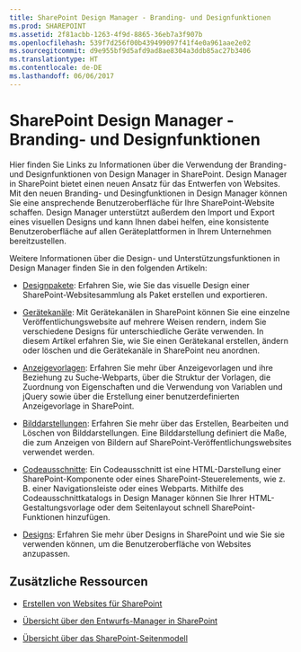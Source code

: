 ```yaml
---
title: SharePoint Design Manager - Branding- und Designfunktionen
ms.prod: SHAREPOINT
ms.assetid: 2f81acbb-1263-4f9d-8865-36eb7a3f907b
ms.openlocfilehash: 539f7d256f00b439499097f41f4e0a961aae2e02
ms.sourcegitcommit: d9e955bf9d5afd9ad8ae8304a3ddb85ac27b3406
ms.translationtype: HT
ms.contentlocale: de-DE
ms.lasthandoff: 06/06/2017
---
```

# <a name="sharepoint-design-manager-branding-and-design-capabilities"></a>SharePoint Design Manager - Branding- und Designfunktionen
Hier finden Sie Links zu Informationen über die Verwendung der Branding- und Designfunktionen von Design Manager in SharePoint. Design Manager in SharePoint bietet einen neuen Ansatz für das Entwerfen von Websites. Mit den neuen Branding- und Desingfunktionen in Design Manager können Sie eine ansprechende Benutzeroberfläche für Ihre SharePoint-Website schaffen. Design Manager unterstützt außerdem den Import und Export eines visuellen Designs und kann Ihnen dabei helfen, eine konsistente Benutzeroberfläche auf allen Geräteplattformen in Ihrem Unternehmen bereitzustellen.
  
    
    

Weitere Informationen über die Design- und Unterstützungsfunktionen in Design Manager finden Sie in den folgenden Artikeln:
-  [Designpakete](sharepoint-design-manager-design-packages): Erfahren Sie, wie Sie das visuelle Design einer SharePoint-Websitesammlung als Paket erstellen und exportieren.
    
  
-  [Gerätekanäle](sharepoint-design-manager-device-channels): Mit Gerätekanälen in SharePoint können Sie eine einzelne Veröffentlichungswebsite auf mehrere Weisen rendern, indem Sie verschiedene Designs für unterschiedliche Geräte verwenden. In diesem Artikel erfahren Sie, wie Sie einen Gerätekanal erstellen, ändern oder löschen und die Gerätekanäle in SharePoint neu anordnen.
    
  
-  [Anzeigevorlagen](sharepoint-design-manager-display-templates): Erfahren Sie mehr über Anzeigevorlagen und ihre Beziehung zu Suche-Webparts, über die Struktur der Vorlagen, die Zuordnung von Eigenschaften und die Verwendung von Variablen und jQuery sowie über die Erstellung einer benutzerdefinierten Anzeigevorlage in SharePoint.
    
  
-  [Bilddarstellungen](sharepoint-design-manager-image-renditions): Erfahren Sie mehr über das Erstellen, Bearbeiten und Löschen von Bilddarstellungen. Eine Bilddarstellung definiert die Maße, die zum Anzeigen von Bildern auf SharePoint-Veröffentlichungswebsites verwendet werden.
    
  
-  [Codeausschnitte](sharepoint-design-manager-snippets): Ein Codeausschnitt ist eine HTML-Darstellung einer SharePoint-Komponente oder eines SharePoint-Steuerelements, wie z. B. einer Navigationsleiste oder eines Webparts. Mithilfe des Codeausschnittkatalogs in Design Manager können Sie Ihrer HTML-Gestaltungsvorlage oder dem Seitenlayout schnell SharePoint-Funktionen hinzufügen.
    
  
-  [Designs](themes-overview-for-sharepoint): Erfahren Sie mehr über Designs in SharePoint und wie Sie sie verwenden können, um die Benutzeroberfläche von Websites anzupassen.
    
  

## <a name="additional-resources"></a>Zusätzliche Ressourcen
<a name="bk_addresources"> </a>


-  [Erstellen von Websites für SharePoint](build-sites-for-sharepoint)
    
  
-  [Übersicht über den Entwurfs-Manager in SharePoint](overview-of-design-manager-in-sharepoint)
    
  
-  [Übersicht über das SharePoint-Seitenmodell](overview-of-the-sharepoint-page-model)
    
  

